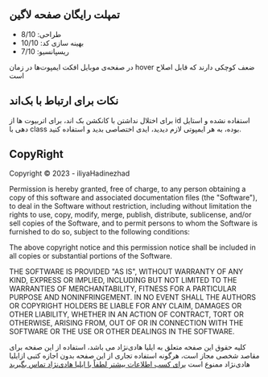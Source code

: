 ## تمپلت رایگان صفحه لاگین
- طراحی: 8/10
- بهینه سازی کد: 10/10
- ریسپانسیو: 7/10

در صفحه‌ی موبایل افکت ایمپوت‌ها در زمان hover ضعف کوچکی دارند که قابل اصلاح است

## نکات برای ارتباط با بک‌اند
برای اختلال نداشتن با کانکشن بک اند، برای اتربیوت ها از id استفاده نشده و استایل دهی با class بوده، به هر ایمپوتی لازم دیدید، ایدی اختصاصی بدید و استفاده کنید.

## CopyRight 
Copyright © 2023 - iliyaHadinezhad

Permission is hereby granted, free of charge, to any person obtaining a copy of this software and associated documentation files (the "Software"), to deal in the Software without restriction, including without limitation the rights to use, copy, modify, merge, publish, distribute, sublicense, and/or sell copies of the Software, and to permit persons to whom the Software is furnished to do so, subject to the following conditions:

The above copyright notice and this permission notice shall be included in all copies or substantial portions of the Software.

THE SOFTWARE IS PROVIDED "AS IS", WITHOUT WARRANTY OF ANY KIND, EXPRESS OR IMPLIED, INCLUDING BUT NOT LIMITED TO THE WARRANTIES OF MERCHANTABILITY, FITNESS FOR A PARTICULAR PURPOSE AND NONINFRINGEMENT. IN NO EVENT SHALL THE AUTHORS OR COPYRIGHT HOLDERS BE LIABLE FOR ANY CLAIM, DAMAGES OR OTHER LIABILITY, WHETHER IN AN ACTION OF CONTRACT, TORT OR OTHERWISE, ARISING FROM, OUT OF OR IN CONNECTION WITH THE SOFTWARE OR THE USE OR OTHER DEALINGS IN THE SOFTWARE.

کلیه حقوق این صفحه متعلق به ایلیا هادی‌نژاد می باشد، استفاده از این صفحه برای مقاصد شخصی مجاز است، هرگونه استفاده تجاری از این صفحه بدون اجازه کتبی ازایلیا هادی‌نژاد ممنوع است
[برای کسب اطلاعات بیشتر لطفاً با ایلیا هادی‌نژاد تماس بگیرید](https://github.com/iboxz#contact)

